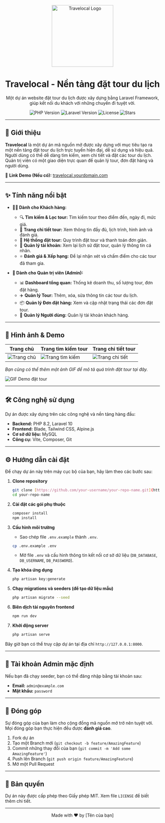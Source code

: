<div align="center">
  <img src="[LINK_ĐẾN_LOGO_HOẶC_BANNER_CỦA_BẠN]" alt="Travelocal Logo" width="200"/>
  <h1 align="center">Travelocal - Nền tảng đặt tour du lịch</h1>
  <p align="center">
    Một dự án website đặt tour du lịch được xây dựng bằng Laravel Framework, giúp kết nối du khách với những chuyến đi tuyệt vời.
  </p>
  
  <p align="center">
    <img src="https://img.shields.io/badge/PHP-8.2%2B-blue?style=for-the-badge&logo=php" alt="PHP Version">
    <img src="https://img.shields.io/badge/Laravel-10.x-orange?style=for-the-badge&logo=laravel" alt="Laravel Version">
    <img src="https://img.shields.io/github/license/your-username/your-repo-name?style=for-the-badge" alt="License">
    <img src="https://img.shields.io/github/stars/your-username/your-repo-name?style=for-the-badge" alt="Stars">
  </p>
</div>

---

## 🚀 Giới thiệu

**Travelocal** là một dự án mã nguồn mở được xây dựng với mục tiêu tạo ra một nền tảng đặt tour du lịch trực tuyến hiện đại, dễ sử dụng và hiệu quả. Người dùng có thể dễ dàng tìm kiếm, xem chi tiết và đặt các tour du lịch. Quản trị viên có một giao diện trực quan để quản lý tour, đơn đặt hàng và người dùng.

🔗 **Link Demo (Nếu có):** [travelocal.yourdomain.com](https://travelocal.yourdomain.com)

---

## ✨ Tính năng nổi bật

* **👨‍💻 Dành cho Khách hàng:**
    * 🔍 **Tìm kiếm & Lọc tour:** Tìm kiếm tour theo điểm đến, ngày đi, mức giá.
    * 📄 **Trang chi tiết tour:** Xem thông tin đầy đủ, lịch trình, hình ảnh và đánh giá.
    * 🛒 **Hệ thống đặt tour:** Quy trình đặt tour và thanh toán đơn giản.
    * 👤 **Quản lý tài khoản:** Xem lại lịch sử đặt tour, quản lý thông tin cá nhân.
    * ⭐ **Đánh giá & Xếp hạng:** Để lại nhận xét và chấm điểm cho các tour đã tham gia.

* **👑 Dành cho Quản trị viên (Admin):**
    * 📊 **Dashboard tổng quan:** Thống kê doanh thu, số lượng tour, đơn đặt hàng.
    * ✈️ **Quản lý Tour:** Thêm, xóa, sửa thông tin các tour du lịch.
    * 📦 **Quản lý Đơn đặt hàng:** Xem và cập nhật trạng thái các đơn đặt tour.
    * 👥 **Quản lý Người dùng:** Quản lý tài khoản khách hàng.

---

## 📸 Hình ảnh & Demo

| Trang chủ                                     | Trang tìm kiếm tour                                 | Trang chi tiết tour                                |
| --------------------------------------------- | --------------------------------------------------- | -------------------------------------------------- |
| ![Trang chủ](LINK_ẢNH_TRANG_CHỦ) | ![Trang tìm kiếm](LINK_ẢNH_TRANG_TÌM_KIẾM) | ![Trang chi tiết](LINK_ẢNH_TRANG_CHI_TIẾT) |

*Bạn cũng có thể thêm một ảnh GIF để mô tả quá trình đặt tour tại đây.*

![GIF Demo đặt tour](LINK_ĐẾN_FILE_GIF)

---

## 🛠️ Công nghệ sử dụng

Dự án được xây dựng trên các công nghệ và nền tảng hàng đầu:

* **Backend:** PHP 8.2, Laravel 10
* **Frontend:** Blade, Tailwind CSS, Alpine.js
* **Cơ sở dữ liệu:** MySQL
* **Công cụ:** Vite, Composer, Git

---

## ⚙️ Hướng dẫn cài đặt

Để chạy dự án này trên máy cục bộ của bạn, hãy làm theo các bước sau:

1.  **Clone repository**
    ```bash
    git clone [https://github.com/your-username/your-repo-name.git](https://github.com/your-username/your-repo-name.git)
    cd your-repo-name
    ```

2.  **Cài đặt các gói phụ thuộc**
    ```bash
    composer install
    npm install
    ```

3.  **Cấu hình môi trường**
    * Sao chép file `.env.example` thành `.env`.
    ```bash
    cp .env.example .env
    ```
    * Mở file `.env` và cấu hình thông tin kết nối cơ sở dữ liệu (`DB_DATABASE`, `DB_USERNAME`, `DB_PASSWORD`).

4.  **Tạo khóa ứng dụng**
    ```bash
    php artisan key:generate
    ```

5.  **Chạy migrations và seeders (để tạo dữ liệu mẫu)**
    ```bash
    php artisan migrate --seed
    ```

6.  **Biên dịch tài nguyên frontend**
    ```bash
    npm run dev
    ```

7.  **Khởi động server**
    ```bash
    php artisan serve
    ```

Bây giờ bạn có thể truy cập dự án tại địa chỉ `http://127.0.0.1:8000`.

---

## 👤 Tài khoản Admin mặc định

Nếu bạn đã chạy seeder, bạn có thể đăng nhập bằng tài khoản sau:

* **Email:** `admin@example.com`
* **Mật khẩu:** `password`

---

## 🤝 Đóng góp

Sự đóng góp của bạn làm cho cộng đồng mã nguồn mở trở nên tuyệt vời. Mọi đóng góp bạn thực hiện đều được **đánh giá cao**.

1.  Fork dự án
2.  Tạo một Branch mới (`git checkout -b feature/AmazingFeature`)
3.  Commit những thay đổi của bạn (`git commit -m 'Add some AmazingFeature'`)
4.  Push lên Branch (`git push origin feature/AmazingFeature`)
5.  Mở một Pull Request

---

## 📜 Bản quyền

Dự án này được cấp phép theo Giấy phép MIT. Xem file `LICENSE` để biết thêm chi tiết.

---

<div align="center">
  Made with ❤️ by [Tên của bạn]
</div>